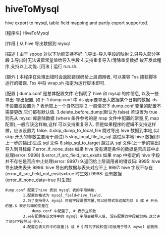 # hiveToMysql
hive export to mysql, table field mapping and partly export supported.

[程序名] HiveToMysql

[作用  ] 从 hive 导出数据到 mysql

[描述  ] 由于 sqoop 对以下功能支持不好:
			1.导出-导入字段的映射
			2.只导入部分字段
			3.导出时无法设置常量值给导入字段
			4.支持重复导入/清除重复数据
		故开发此程序,支持以上功能.
[用法  ] 运行 run.sh.

[额外  ] 本程序在处理出错时会返回错误码给上层调用者, 可以兼容 Tss 捕获脚本运行的错误. Tss 中将 wrap.sh 指定为运行脚本即可.

[配置  ] dump.conf 是总体配置文件.它指明了 hive 和 mysql 的库信息, 以及一些导出-导出配置, 如下:
			1.dump.conf 中 ds 表示要导出大数据某个日期的数据. ds 不设置或设置为 ? 表示取上一个自然日期
			2.一般情况下 dump.conf 变量的配置不需要更改.它们都有默认值.
			3.delete_before_dump(默认为 false) 若设置为 true 则先从 mysql 库删除数据
				(where 条件参考的是 map 文件中配置的常量,见 map 配置),一般应该这样做,这样
				可以支持重复导入. 但是如果程序的逻辑不支持这样做，应该设置为 false.
			4.skip_dump_to_local_file 跳过导出 hive 数据到本地,(以 skip 开头的参数主要用于测试)
			5.skip_local_file_to_sql 跳过从本地 hive 数据(即上一步的输出)生成 sql 文件
			6.skip_sql_to_target 跳过从 sql 文件(上一步的输出)导入到目标库
			7.error_if_none_data 如果 hive 没有满足条件的数据是否应该中止处理(error: 9998)
			8.error_if_src_field_not_exsits 如果 map 中指定的 hive 字段并不存在是否应中止处理(error: 9997)
			9.返回给上层调用者的错误码:
				9995: hive 导出缺失表头
				9996: hive 导出的数据与表头对应不上
				9997: hive 字段不存在(error_if_src_field_not_exsits=true 时生效)
				9998: 没有数据(error_if_none_data=true 时生效)
				
	dump.conf 配置了hive 表到 mysql 表的字段映射. 
			1.配置的格式为 mysql_field=hive_field. 
			2.为了支持导入 mysql 时给字段设置常量,可以给等式右边赋为以 $ 或 # 开头的量.$ 表示后面的变量在
				dump.conf 中配置了, # 表示立即数
			3.只有配置在该文件中的 mysql 字段会被导入值, 没有配置的字段被忽略.这允许了部分字段导出-导入.
			4.配置在该文件中的常量($ 或 # 引导的字段和值)将被用于导入 mysql 前删除.
